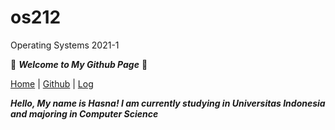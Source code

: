 # os212
Operating Systems 2021-1


🌻 ***Welcome to My Github Page*** 🌻


[Home](https://nadifahsn.github.io/os212/) | [Github](https://github.com/nadifahsn/os212) | [Log](https://nadifahsn.github.io/os212/TXT/mylog.txt) 

***Hello, My name is Hasna! I am currently studying in Universitas Indonesia and majoring in Computer Science***
